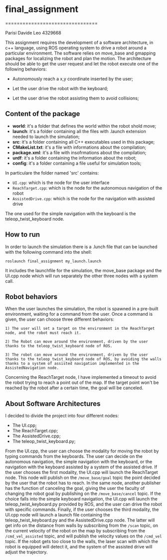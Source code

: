 # final_assignment
================================

Parisi Davide Leo 4329668 

This assignment requires the development of a software architecture, in c++ language, using ROS operating system to drive a robot around a particular environment. The software relies on move_base and gmapping packages for localizing the robot and plan the motion.
The architecture should be able to get the user request and let the robot execute one of the following behaviors:

* Autonomously reach a x,y coordinate inserted by the user;

* Let the user drive the robot with the keyboard;

* Let the user drive the robot assisting them to avoid collisions;

## Content of the package ##

* **world**: it's a folder that defines the world  within the robot shold move;
* **launch**: it's a folder containing all the files with .launch extension needed to launch the simulation;
* **src**: it's a folder containing all C++ executables used in this package;
* **CMakeList.txt**: it's a file with informations about the compilation;
* **package.xml**: it's a file with insofrmations about the compilation;
* **urdf**: it's a folder containing the information about the robot;
* **config**: it's a folder containing a file useful for simulation tools;

In particulare the folder named 'src' contains:
- `UI.cpp`:  which is the node for the user interface 
- `ReachTarget.cpp`: which is the node for the autonomous navigation of the robot
- `AssistedDrive.cpp`: which is the node for the navigation with assisted drive

The one used for the simple navigation with the keyboard is the teleop_twist_keyboard node.

## How to run ##

In order to launch the simulation there is a .lunch file that can be launched with the following command into the shell:

```
roslaunch final_assignment my_launch.launch
```

It includes the launchfile for the simulation, the move_base package and the UI.cpp node which will run separately the other three nodes with a system call.

## Robot behaviors ##

When the user launches the simulation, the robot is spawned in a pre-built environment, waiting for a command from the user. Once a command is given, the user can choose three different behaviors:

```
1) The user will set a target on the environment in the ReachTarget node, and the robot must reach it.  

2) The Robot can move around the environment, driven by the user thanks to the teleop_twist_keyboard node of ROS.

3) The robot can move around the environment, driven by the user thanks to the teleop_twist_keyboard node of ROS, by avoiding the walls thanks to a system of assisted navigation implemented in the AssistedNavigation node.
```

Concerning the ReachTarget node, I have implemented a timeout to avoid the robot trying to reach a point out of the map. If the target point won't be reached by the robot after a certain time, the goal will be canceled.

## About Software Architectures ##
I decided to divide the project into four different nodes: 
* The UI.cpp;
* The ReachTarget.cpp; 
* The AssistedDrive.cpp;
* The teleop_twist_keyboard.py;

From the UI.cpp, the user can choose the modality for moving the robot by typing commands from the keyboards. The user can decide on the autonomous navigation, the simple navigation with the keyboard, or the navigation with the keyboard assisted by a system of the assisted drive. If the user chooses the first modality, the UI.cpp will launch the ReachTarget node. This node will publish on the `/move_base/goal` topic the point decided by the user that the robot has to reach. In the same node, another publisher has the function of canceling the goal, giving the user the faculty of changing the robot goal by publishing on the `/move_base/cancel` topic.
If the choice falls into the simple keyboard navigation, the UI.cpp will launch the teleop_twist_keyboard.py provided by ROS, and the user can drive the robot with specific commands.
Finally, if the user chooses the third modality, the UI.cpp node will launch a launch file containing the teleop_twist_keyboard.py and the AssistedDrive.cpp node. The latter will get info on the distance from walls by subscribing from the `/scan` topic, on the current velocity of the robot on the map by subscribing from the `/cmd_vel_assisted` topic, and will publish the velocity values on the `/cmd_vel` topic. If the robot gets too close to the walls, the laser scan with which the robot is equipped will detect it, and the system of the assisted drive will adjust the trajectory.




